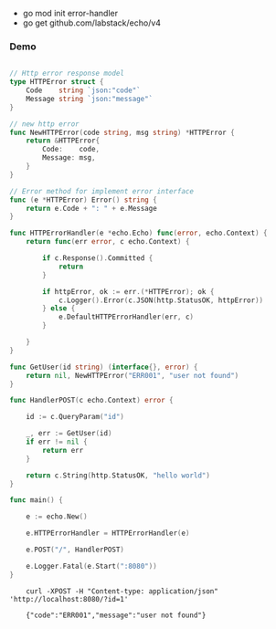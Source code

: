 - go mod init error-handler
- go get github.com/labstack/echo/v4

### Demo

```go

// Http error response model
type HTTPError struct {
	Code    string `json:"code"`
	Message string `json:"message"`
}

// new http error
func NewHTTPError(code string, msg string) *HTTPError {
	return &HTTPError{
		Code:    code,
		Message: msg,
	}
}

// Error method for implement error interface
func (e *HTTPError) Error() string {
	return e.Code + ": " + e.Message
}

func HTTPErrorHandler(e *echo.Echo) func(error, echo.Context) {
	return func(err error, c echo.Context) {

		if c.Response().Committed {
			return
		}

		if httpError, ok := err.(*HTTPError); ok {
			c.Logger().Error(c.JSON(http.StatusOK, httpError))
		} else {
			e.DefaultHTTPErrorHandler(err, c)
		}

	}
}

func GetUser(id string) (interface{}, error) {
	return nil, NewHTTPError("ERR001", "user not found")
}

func HandlerPOST(c echo.Context) error {

	id := c.QueryParam("id")

	_, err := GetUser(id)
	if err != nil {
		return err
	}

	return c.String(http.StatusOK, "hello world")
}

func main() {

	e := echo.New()

	e.HTTPErrorHandler = HTTPErrorHandler(e)

	e.POST("/", HandlerPOST)

	e.Logger.Fatal(e.Start(":8080"))
}


```

        curl -XPOST -H "Content-type: application/json" 'http://localhost:8080/?id=1'

        {"code":"ERR001","message":"user not found"}